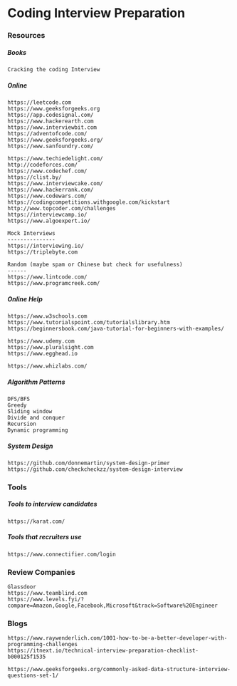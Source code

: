 # Coding Interview Preparation

### Resources

##### Books

```
Cracking the coding Interview
```

##### Online

```
https://leetcode.com
https://www.geeksforgeeks.org
https://app.codesignal.com/
https://www.hackerearth.com
https://www.interviewbit.com
https://adventofcode.com/
https://www.geeksforgeeks.org/
https://www.sanfoundry.com/

https://www.techiedelight.com/
http://codeforces.com/
https://www.codechef.com/
https://clist.by/
https://www.interviewcake.com/
https://www.hackerrank.com/
https://www.codewars.com/
https://codingcompetitions.withgoogle.com/kickstart
http://www.topcoder.com/challenges
https://interviewcamp.io/
https://www.algoexpert.io/

Mock Interviews
---------------
https://interviewing.io/
https://triplebyte.com

Random (maybe spam or Chinese but check for usefulness)
------
https://www.lintcode.com/
https://www.programcreek.com/
```

##### Online Help

```
https://www.w3schools.com
https://www.tutorialspoint.com/tutorialslibrary.htm
https://beginnersbook.com/java-tutorial-for-beginners-with-examples/

https://www.udemy.com
https://www.pluralsight.com
https://www.egghead.io

https://www.whizlabs.com/
```

##### Algorithm Patterns

```
DFS/BFS
Greedy
Sliding window
Divide and conquer
Recursion
Dynamic programming
```

##### System Design

```
https://github.com/donnemartin/system-design-primer
https://github.com/checkcheckzz/system-design-interview
```

### Tools

##### Tools to interview candidates

```
https://karat.com/
```

##### Tools that recruiters use

```
https://www.connectifier.com/login
```

### Review Companies

```
Glassdoor
https://www.teamblind.com
https://www.levels.fyi/?compare=Amazon,Google,Facebook,Microsoft&track=Software%20Engineer
```

### Blogs

```
https://www.raywenderlich.com/1001-how-to-be-a-better-developer-with-programming-challenges
https://itnext.io/technical-interview-preparation-checklist-b000125f1535

https://www.geeksforgeeks.org/commonly-asked-data-structure-interview-questions-set-1/
```

### 




